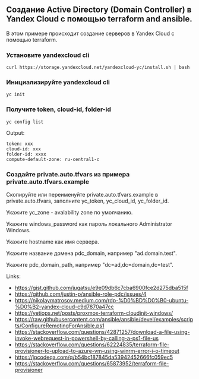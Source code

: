 ## Создание Active Directory (Domain Controller) в Yandex Cloud с помощью terraform and ansible.

В этом примере происходит создание серверов в Yandex Cloud c помощью terraform.


### Установите yandexcloud cli
```
curl https://storage.yandexcloud.net/yandexcloud-yc/install.sh | bash
```

### Инициализируйте yandexcloud cli
```
yc init
```

### Получите token, cloud-id, folder-id
```
yc config list
```
Output:
```
token: xxx
cloud-id: xxx
folder-id: xxxx
compute-default-zone: ru-central1-c
```

### Создайте private.auto.tfvars из примера private.auto.tfvars.example
Скопируйте или переименуйте private.auto.tfvars.example в private.auto.tfvars, заполните yc_token,
yc_cloud_id, yc_folder_id.

Укажите yc_zone - avalability zone по умолчанию.

Укажите windows_password как пароль локального Administrator Windows. 

Укажите hostname как имя сервера.

Укажите название домена pdc_domain, например "ad.domain.test".

Укажите pdc_domain_path, например "dc=ad,dc=domain,dc=test".

Links:
 - https://gist.github.com/jugatsu/e9e09db6c7cba6900fce2d275dba515f
 - https://github.com/justin-p/ansible-role-pdc/issues/4
 - https://nikolaymatrosov.medium.com/rdp-%D0%BD%D0%B0-ubuntu-%D0%B2-yandex-cloud-c9d7870a47cc
 - https://yetiops.net/posts/proxmox-terraform-cloudinit-windows/
 - https://raw.githubusercontent.com/ansible/ansible/devel/examples/scripts/ConfigureRemotingForAnsible.ps1
 - https://stackoverflow.com/questions/42871257/download-a-file-using-invoke-webrequest-in-powershell-by-calling-a-ps1-file-us
 - https://stackoverflow.com/questions/62224835/terraform-file-provisioner-to-upload-to-azure-vm-using-winrm-error-i-o-timeout
 - https://jpcodeqa.com/q/b54bc187845da53942452666fc059ec5
 - https://stackoverflow.com/questions/65873952/terraform-file-provisioner